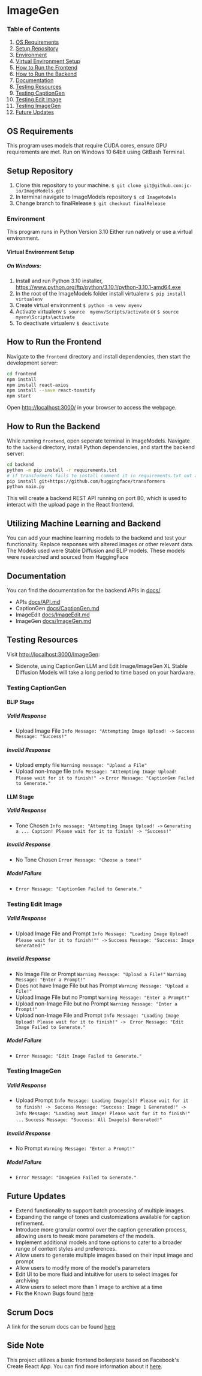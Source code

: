 # ImageGen
### Table of Contents
1. [OS Requirements](#OS-Requirements)
2. [Setup Repository](#Setup-Repository)
3. [Environment](#Environment)
4. [Virtual Environment Setup](#Virtual-Environment-Setup)
5. [How to Run the Frontend](#How-to-Run-the-Frontend)
6. [How to Run the Backend](#How-to-Run-the-Backend)
7. [Documentation](#Documentation)
8. [Testing Resources](#Testing-Resources)
9. [Testing CaptionGen](#Testing-CaptionGen)
10. [Testing Edit Image](#Testing-Edit-Image)
11. [Testing ImageGen](#Testing-ImageGen)
12. [Future Updates](#Future-Updates)

## OS Requirements
This program uses models that require CUDA cores, ensure GPU requirements are met. 
Run on Windows 10 64bit using GitBash Terminal.
## Setup Repository
1. Clone this repository to your machine.
```$ git clone git@github.com:jc-io/ImageModels.git```
2. In terminal navigate to ImageModels repository
```$ cd ImageModels```
3. Change branch to finalRelease 
```$ git checkout finalRelease```
### Environment 
This program runs in Python Version 3.10
Either run natively or use a virtual environment.
#### Virtual Environment Setup
##### On Windows:
1. Install and run Python 3.10 installer, https://www.python.org/ftp/python/3.10.1/python-3.10.1-amd64.exe
2. In the root of the ImageModels folder install virtualenv
```$ pip install virtualenv ```
3. Create virtual environment
```$ python -m venv myenv ``` 
4. Activate virtualenv
```$ source  myenv/Scripts/activate``` or ```$ source  myenv\Scripts\activate```
5. To deactivate virtualenv
```$ deactivate```
## How to Run the Frontend

Navigate to the `frontend` directory and install dependencies, then start the development server:

```bash
cd frontend
npm install
npm install react-axios
npm install --save react-toastify
npm start
```

Open [http://localhost:3000/](http://localhost:3000/) in your browser to access the webpage.

## How to Run the Backend
While running `frontend`, open seperate terminal in ImageModels.
Navigate to the `backend` directory, install Python dependencies, and start the backend server:

```bash
cd backend
python -m pip install -r requirements.txt
# if transformers fails to install comment it in requirements.txt out and run
pip install git+https://github.com/huggingface/transformers
python main.py
```

This will create a backend REST API running on port 80, which is used to interact with the upload page in the React frontend.
## Utilizing Machine Learning and Backend

You can add your machine learning models to the backend and test your functionality. Replace responses with altered images or other relevant data. The Models used were Stable Diffusion and BLIP models. These models were researched and sourced from HuggingFace

## Documentation
You can find the documentation for the backend APIs in [docs/](docs/)
- APIs [docs/API.md](docs/API.md)
- CaptionGen   [docs/CaptionGen.md](docs/CaptionGen.md)
- ImageEdit [docs/ImageEdit.md](docs/ImageEdit.md)
- ImageGen [docs/ImageGen.md](docs/ImageGen.md)
## Testing Resources
Visit [http://localhost:3000/ImageGen](http://localhost:3000/ImageGen):
- Sidenote, using CaptionGen LLM and Edit Image/ImageGen XL Stable Diffusion Models will take a long period to time based on your hardware.
### Testing CaptionGen
#### BLIP Stage
##### Valid Response
- Upload Image File 
``` Info Message: "Attempting Image Upload! -> ```
```Success Message: "Success!"```
##### Invalid Response
- Upload empty file
```Warning message: "Upload a File"```
- Upload non-Image file
```Info Message: "Attempting Image Upload! Please wait for it to finish!" ->```
```Error Message: "CaptionGen Failed to Generate."```
#### LLM Stage
##### Valid Response
- Tone Chosen
 ```Info message: "Attempting Image Upload! ->```
 ```Generating a ... Caption! Please wait for it to finish! -> "Success!"```
##### Invalid Response
- No Tone Chosen
```Error Message: "Choose a tone!"```
##### Model Failure
- ```Error Message: "CaptionGen Failed to Generate."```

### Testing Edit Image
##### Valid Response
- Upload Image File and Prompt
``` Info Message: "Loading Image Upload! Please wait for it to finish!"" -> ```
```Success Message: "Success: Image Generated!"```
##### Invalid Response
- No Image File or Prompt
```Warning Message: "Upload a File!"```
```Warning Message: "Enter a Prompt!"```
- Does not have Image File but has Prompt
```Warning Message: "Upload a File!"```
- Upload  Image File but no Prompt
```Warning Message: "Enter a Prompt!"```
- Upload non-Image File but no Prompt
```Warning Message: "Enter a Prompt!"```
- Upload non-Image File and Prompt
```Info Message: "Loading Image Upload! Please wait for it to finish!" -> ```
```Error Message: "Edit Image Failed to Generate."```
##### Model Failure
- ```Error Message: "Edit Image Failed to Generate."```

### Testing ImageGen
##### Valid Response
- Upload Prompt
```Info Message: Loading Image(s)! Please wait for it to finish! -> ```
```Success Message: "Success: Image 1 Generated!" ->```
```Info Message: "Loading next Image! Please wait for it to finish!"```
```...```
```Success Message: "Success: All Image(s) Generated!"```
##### Invalid Response
- No Prompt
```Warning Message: "Enter a Prompt!"```
##### Model Failure
- ```Error Message: "ImageGen Failed to Generate."```

## Future Updates
- Extend functionality to support batch processing of multiple images.
- Expanding the range of tones and customizations available for caption refinement.
- Introduce more granular control over the caption generation process, allowing users to tweak more parameters of the models.
- Implement additional models and tone options to cater to a broader range of content styles and preferences.
- Allow users to generate multiple images based on their input image and prompt
- Allow users to modify more of the model's parameters
- Edit UI to be more fluid and intuitive for users to select images for archiving
- Allow users to select more than 1 image to archive at a time
- Fix the Known Bugs found [here](docs/KnownBugs.md)

## Scrum Docs

A link for the scrum docs can be found [here](https://drive.google.com/drive/folders/1WqA--leoQyzOhp0f8FiMcF9GcNkjBTGb?usp=sharing)

## Side Note

This project utilizes a basic frontend boilerplate based on Facebook's Create React App. You can find more information about it [here](https://github.com/facebook/create-react-app).

